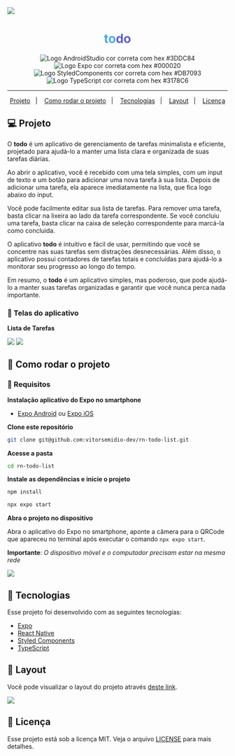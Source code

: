 <img src=".github/todo-list-ignite.png" />

<h1 align="center">
   <span style="color: #4EA8DE">to</span><span style="color: #5E60CE">do</span>
</h1>

<p align="center">
<img src="https://img.shields.io/static/v1?logo=AndroidStudio&logoColor=3DDC84&label=AndroidStudio&message=Android%20Studio&color=3DDC84" alt="Logo AndroidStudio cor correta com hex #3DDC84" />

<img src="https://img.shields.io/static/v1?logo=Expo&logoColor=000020&label=Expo&message=Expo&color=000020" alt="Logo Expo cor correta com hex #000020" />

<img src="https://img.shields.io/static/v1?logo=StyledComponents&logoColor=DB7093&label=StyledComponents&message=Styled%20Components&color=DB7093" alt="Logo StyledComponents cor correta com hex #DB7093" />

<img src="https://img.shields.io/static/v1?logo=TypeScript&logoColor=3178C6&label=TypeScript&message=TypeScript&color=3178C6" alt="Logo TypeScript cor correta com hex #3178C6" />
</p>

---

<p align="center">
  <a href="#-projeto">Projeto</a>&nbsp;&nbsp;&nbsp;|&nbsp;&nbsp;&nbsp;
  <a href="#-como-rodar-o-projeto">Como rodar o projeto</a>&nbsp;&nbsp;&nbsp;|&nbsp;&nbsp;&nbsp;
  <a href="#-tecnologias">Tecnologias</a>&nbsp;&nbsp;&nbsp;|&nbsp;&nbsp;&nbsp;
  <a href="#-layout">Layout</a>&nbsp;&nbsp;&nbsp;|&nbsp;&nbsp;&nbsp;
  <a href="#-licença">Licença</a>
</p>

## 💻 Projeto

O **todo** é um aplicativo de gerenciamento de tarefas minimalista e eficiente, projetado para ajudá-lo a manter uma lista clara e organizada de suas tarefas diárias.

Ao abrir o aplicativo, você é recebido com uma tela simples, com um input de texto e um botão para adicionar uma nova tarefa à sua lista. Depois de adicionar uma tarefa, ela aparece imediatamente na lista, que fica logo abaixo do input.

Você pode facilmente editar sua lista de tarefas. Para remover uma tarefa, basta clicar na lixeira ao lado da tarefa correspondente. Se você concluiu uma tarefa, basta clicar na caixa de seleção correspondente para marcá-la como concluída.

O aplicativo **todo** é intuitivo e fácil de usar, permitindo que você se concentre nas suas tarefas sem distrações desnecessárias. Além disso, o aplicativo possui contadores de tarefas totais e concluídas para ajudá-lo a monitorar seu progresso ao longo do tempo.

Em resumo, o **todo** é um aplicativo simples, mas poderoso, que pode ajudá-lo a manter suas tarefas organizadas e garantir que você nunca perca nada importante.

### 📱 Telas do aplicativo

**Lista de Tarefas**

<img src=".github/screen_home_empty.png" />

<img src=".github/screen_home_fill.png" />

## 🧭 Como rodar o projeto

### 🚨 Requisitos

**Instalação aplicativo do Expo no smartphone**

- [Expo Android](https://play.google.com/store/apps/details?id=host.exp.exponent&hl=pt_BR&gl=US) ou [Expo iOS](https://apps.apple.com/us/app/expo-go/id982107779)

**Clone este repositório**

```bash
git clone git@github.com:vitorsemidio-dev/rn-todo-list.git
```

**Acesse a pasta**

```bash
cd rn-todo-list
```

**Instale as dependências e inicie o projeto**

```bash
npm install
```

```bash
npx expo start
```

**Abra o projeto no dispositivo**

Abra o aplicativo do Expo no smartphone, aponte a câmera para o QRCode que apareceu no terminal após executar o comando `npx expo start`.

**Importante**: _O dispositivo móvel e o computador precisam estar na mesma rede_

<img src=".github/npx-expo-start.png"/>

## 🚀 Tecnologias

Esse projeto foi desenvolvido com as seguintes tecnologias:

- [Expo](https://expo.dev/)
- [React Native](https://reactnative.dev/)
- [Styled Components](https://styled-components.com/)
- [TypeScript](https://www.typescriptlang.org/pt/)

## 🔖 Layout

Você pode visualizar o layout do projeto através [deste link](https://www.figma.com/file/1XfZQGSWk4HWjvwcjd2nOP/ToDo-List).

<a href="https://www.figma.com/file/1XfZQGSWk4HWjvwcjd2nOP/ToDo-List">
  <img src=".github/todo-list-ignite.png" />
</a>

## 📝 Licença

Esse projeto está sob a licença MIT. Veja o arquivo [LICENSE](LICENSE) para mais detalhes.
